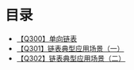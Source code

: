 # 目录
+ [【Q300】单向链表](chainTable/300.html)
+ [【Q301】链表典型应用场景（一）](chainTable/301.html)
+ [【Q302】链表典型应用场景（二）](chainTable/302.html)